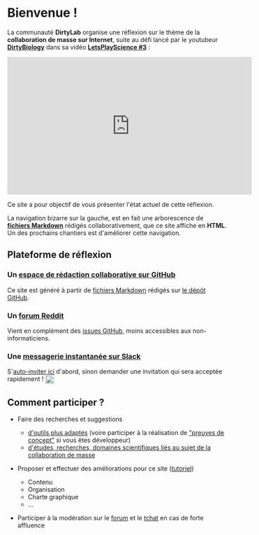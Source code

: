 # Bienvenue !

La communauté **DirtyLab** organise une réflexion sur le thème de la **collaboration de masse sur Internet**,
suite au défi lancé par le youtubeur [**DirtyBiology**](https://www.youtube.com/user/dirtybiology)
dans sa vidéo [**LetsPlayScience #3**](https://www.youtube.com/watch?v=noADnHKyRmc) :

<iframe width="560" height="315" src="https://www.youtube.com/embed/noADnHKyRmc" frameborder="0" allowfullscreen></iframe>

Ce site a pour objectif de vous présenter l'état actuel de cette réflexion.

La navigation bizarre sur la gauche, est en fait une arborescence de [**fichiers Markdown**](https://fr.wikipedia.org/wiki/Markdown) rédigés collaborativement,
que ce site affiche en **HTML**. Un des prochains chantiers est d'améliorer cette navigation.


## Plateforme de réflexion

### Un [**espace de rédaction collaborative** sur GitHub](https://github.com/sveinburne/lets-play-science)

Ce site est généré à partir de [fichiers Markdown](https://fr.wikipedia.org/wiki/Markdown) rédigés sur [le dépôt GitHub](https://github.com/sveinburne/lets-play-science).

### Un [**forum** Reddit](https://www.reddit.com/r/dirtylab)

Vient en complément des [issues GitHub](https://github.com/sveinburne/lets-play-science/issues), moins accessibles aux non-informaticiens.

### Une [**messagerie instantanée** sur Slack](https://dirtylab.slack.com)

S'[auto-inviter ici](http://gaelfoppolo.com/projets/dirtylab/slack/) d'abord,
sinon demander une invitation qui sera acceptée rapidement ! <img class="emoji" title=":wink:" alt=":wink:" src="https://assets-cdn.github.com/images/icons/emoji/unicode/1f609.png" height="20" width="20" align="absmiddle" />


## Comment participer ?

* Faire des recherches et suggestions
  * [d'outils plus adaptés](PRATIQUE/OUTILS.html) (voire participer à la réalisation de ["preuves de concept"](PRATIQUE/POC.html) si vous êtes développeur)
  * [d'études, recherches, domaines scientifiques liés au sujet de la collaboration de masse](THEORIE/INSPIRATION.html)

* Proposer et effectuer des améliorations pour ce site ([tutoriel](HELP.html))
  * Contenu
  * Organisation
  * Charte graphique
  * ...

* Participer à la modération sur le [forum](https://www.reddit.com/r/dirtylab) et le [tchat](https://dirtylab.slack.com)
en cas de forte affluence
